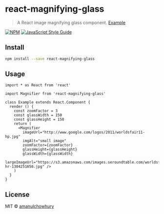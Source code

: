 # react-magnifying-glass

> A React image magnifying glass component. [Example](https://amanulchowhury.github.io/react-magnifying-glass/)

[![NPM](https://img.shields.io/npm/v/react-magnifying-glass.svg)](https://www.npmjs.com/package/react-magnifying-glass) [![JavaScript Style Guide](https://img.shields.io/badge/code_style-standard-brightgreen.svg)](https://standardjs.com)

## Install

```bash
npm install --save react-magnifying-glass
```

## Usage

```tsx
import * as React from 'react'

import Magnifier from 'react-magnifying-glass'

class Example extends React.Component {
  render () {
    const zoomFactor = 3
    const glassWidth = 150
    const glassHeight = 150
    return (
      <Magnifier
        imageUrl="http://www.google.com/logos/2011/worldsfair11-hp.jpg"
        imgAlt="small image"
        zoomFactor={zoomFactor}
        glassHeight={glassHeight}
        glassWidth={glassWidth}
        largeImageUrl="https://s3.amazonaws.com/images.seroundtable.com/worldsfair11-hr-1304251656.jpg" />
    )
  }
}
```

## License

MIT © [amanulchowhury](https://github.com/amanulchowhury)
